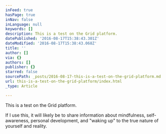 ```yaml
---
inFeed: true
hasPage: true
inNav: false
inLanguage: null
keywords: []
description: This is a test on the Grid platform.
datePublished: '2016-08-17T15:38:43.301Z'
dateModified: '2016-08-17T15:38:43.068Z'
title: ''
author: []
via: {}
authors: []
publisher: {}
starred: false
sourcePath: _posts/2016-08-17-this-is-a-test-on-the-grid-platform.md
url: this-is-a-test-on-the-grid-platform/index.html
_type: Article

---
```

This is a test on the Grid platform.

If I use this, it will likely be to share information about mindfulness, self-awareness, personal development, and "waking up" to the true nature of yourself and reality.